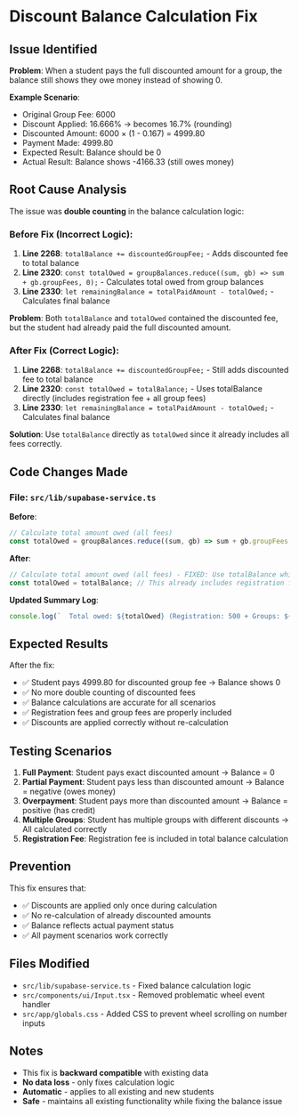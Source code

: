# Discount Balance Calculation Fix

## Issue Identified

**Problem**: When a student pays the full discounted amount for a group, the balance still shows they owe money instead of showing 0.

**Example Scenario**:
- Original Group Fee: 6000
- Discount Applied: 16.666% → becomes 16.7% (rounding)
- Discounted Amount: 6000 × (1 - 0.167) = 4999.80
- Payment Made: 4999.80
- Expected Result: Balance should be 0
- Actual Result: Balance shows -4166.33 (still owes money)

## Root Cause Analysis

The issue was **double counting** in the balance calculation logic:

### Before Fix (Incorrect Logic):
1. **Line 2268**: `totalBalance += discountedGroupFee;` - Adds discounted fee to total balance
2. **Line 2320**: `const totalOwed = groupBalances.reduce((sum, gb) => sum + gb.groupFees, 0);` - Calculates total owed from group balances
3. **Line 2330**: `let remainingBalance = totalPaidAmount - totalOwed;` - Calculates final balance

**Problem**: Both `totalBalance` and `totalOwed` contained the discounted fee, but the student had already paid the full discounted amount.

### After Fix (Correct Logic):
1. **Line 2268**: `totalBalance += discountedGroupFee;` - Still adds discounted fee to total balance
2. **Line 2320**: `const totalOwed = totalBalance;` - Uses totalBalance directly (includes registration fee + all group fees)
3. **Line 2330**: `let remainingBalance = totalPaidAmount - totalOwed;` - Calculates final balance

**Solution**: Use `totalBalance` directly as `totalOwed` since it already includes all fees correctly.

## Code Changes Made

### File: `src/lib/supabase-service.ts`

**Before**:
```typescript
// Calculate total amount owed (all fees)
const totalOwed = groupBalances.reduce((sum, gb) => sum + gb.groupFees, 0);
```

**After**:
```typescript
// Calculate total amount owed (all fees) - FIXED: Use totalBalance which includes registration fee
const totalOwed = totalBalance; // This already includes registration fee + all group fees
```

**Updated Summary Log**:
```typescript
console.log(`  Total owed: ${totalOwed} (Registration: 500 + Groups: ${studentGroups.length} × discounted fees)`);
```

## Expected Results

After the fix:
- ✅ Student pays 4999.80 for discounted group fee → Balance shows 0
- ✅ No more double counting of discounted fees
- ✅ Balance calculations are accurate for all scenarios
- ✅ Registration fees and group fees are properly included
- ✅ Discounts are applied correctly without re-calculation

## Testing Scenarios

1. **Full Payment**: Student pays exact discounted amount → Balance = 0
2. **Partial Payment**: Student pays less than discounted amount → Balance = negative (owes money)
3. **Overpayment**: Student pays more than discounted amount → Balance = positive (has credit)
4. **Multiple Groups**: Student has multiple groups with different discounts → All calculated correctly
5. **Registration Fee**: Registration fee is included in total balance calculation

## Prevention

This fix ensures that:
- ✅ Discounts are applied only once during calculation
- ✅ No re-calculation of already discounted amounts
- ✅ Balance reflects actual payment status
- ✅ All payment scenarios work correctly

## Files Modified

- `src/lib/supabase-service.ts` - Fixed balance calculation logic
- `src/components/ui/Input.tsx` - Removed problematic wheel event handler
- `src/app/globals.css` - Added CSS to prevent wheel scrolling on number inputs

## Notes

- This fix is **backward compatible** with existing data
- **No data loss** - only fixes calculation logic
- **Automatic** - applies to all existing and new students
- **Safe** - maintains all existing functionality while fixing the balance issue
